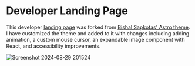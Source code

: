 # Developer Landing Page

This developer <a href="https://petefowler.dev"> landing page</a> was forked from <a href="https://github.com/skillaroo/build-your-web-dev-portfolio">Bishal Sapkotas' Astro theme</a>. I have customized the theme and added to it with changes including adding animation, a custom mouse cursor, an expandable image component with React, and accessibility improvements.

![Screenshot 2024-08-29 201524](https://github.com/user-attachments/assets/94443673-f10c-493d-9a83-90440b7609c7)
